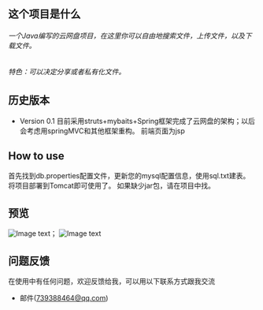 ## 这个项目是什么

###### 一个Java编写的云网盘项目，在这里你可以自由地搜索文件，上传文件，以及下载文件。
###### 特色：可以决定分享或者私有化文件。


## 历史版本

* Version 0.1
   目前采用struts+mybaits+Spring框架完成了云网盘的架构；以后会考虑用springMVC和其他框架重构。
   前端页面为jsp
## How to use
   首先找到db.properties配置文件，更新您的mysql配置信息，使用sql.txt建表。
   将项目部署到Tomcat即可使用了。
   如果缺少jar包，请在项目中找。
## 预览
 ![Image text](https://github.com/BlackmodeN/iCloudDisk/blob/master/WebRoot/images/index.png)；
 ![Image text](https://github.com/BlackmodeN/iCloudDisk/blob/master/WebRoot/images/userSpace.png)
 
 


## 问题反馈
在使用中有任何问题，欢迎反馈给我，可以用以下联系方式跟我交流

* 邮件(739388464@qq.com)
